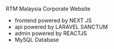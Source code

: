 RTM Malaysia Corporate Website
- frontend powered by NEXT JS
- api powered by LARAVEL SANCTUM
- admin powered by REACTJS
- MySQL Database
